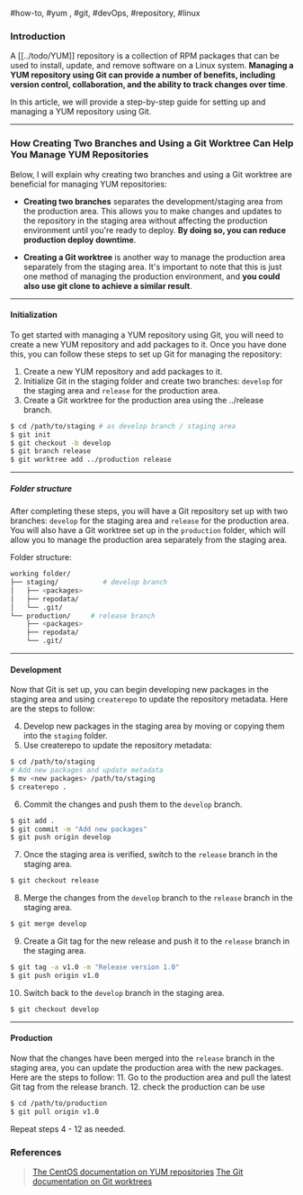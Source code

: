 #how-to, #yum , #git, #devOps, #repository, #linux 

### Introduction

A [[../todo/YUM]] repository is a collection of RPM packages that can be used to install, update, and remove software on a Linux system. **Managing a YUM repository using Git can provide a number of benefits, including version control, collaboration, and the ability to track changes over time**.

In this article, we will provide a step-by-step guide for setting up and managing a YUM repository using Git.

---
### How Creating Two Branches and Using a Git Worktree Can Help You Manage YUM Repositories

Below, I will explain why creating two branches and using a Git worktree are beneficial for managing YUM repositories:

* **Creating two branches** separates the development/staging area from the production area. This allows you to make changes and updates to the repository in the staging area without affecting the production environment until you're ready to deploy. **By doing so, you can reduce production deploy downtime**.

* **Creating a Git worktree** is another way to manage the production area separately from the staging area. It's important to note that this is just one method of managing the production environment, and **you could also use git clone to achieve a similar result**.

---
#### Initialization

To get started with managing a YUM repository using Git, you will need to create a new YUM repository and add packages to it. Once you have done this, you can follow these steps to set up Git for managing the repository:

1. Create a new YUM repository and add packages to it.
2. Initialize Git in the staging folder and create two branches: `develop` for the staging area and `release` for the production area.
3. Create a Git worktree for the production area using the ../release branch.
```bash
$ cd /path/to/staging # as develop branch / staging area
$ git init
$ git checkout -b develop
$ git branch release
$ git worktree add ../production release
```

---
##### Folder structure

After completing these steps, you will have a Git repository set up with two branches: `develop` for the staging area and `release` for the production area. You will also have a Git worktree set up in the `production` folder, which will allow you to manage the production area separately from the staging area.

Folder structure:
```bash
working folder/
├── staging/           # develop branch
│   ├── <packages>
│   ├── repodata/
│   └── .git/
└── production/     # release branch
    ├── <packages>
    ├── repodata/
    └── .git/
```

---
#### Development

Now that Git is set up, you can begin developing new packages in the staging area and using `createrepo` to update the repository metadata. Here are the steps to follow:

4. Develop new packages in the staging area by moving or copying them into the `staging` folder.
5. Use createrepo to update the repository metadata:
```bash
$ cd /path/to/staging
# Add new packages and update metadata
$ mv <new packages> /path/to/staging
$ createrepo .
```
6. Commit the changes and push them to the `develop` branch.
```bash
$ git add .
$ git commit -m "Add new packages"
$ git push origin develop
```
7. Once the staging area is verified, switch to the `release` branch in the staging area.
```bash
$ git checkout release
```
8. Merge the changes from the `develop` branch to the `release` branch in the staging area.
```bash
$ git merge develop
```
9. Create a Git tag for the new release and push it to the `release` branch in the staging area.
```bash
$ git tag -a v1.0 -m "Release version 1.0"
$ git push origin v1.0
```
10. Switch back to the `develop` branch in the staging area.
```bash
$ git checkout develop
```

---
#### Production
Now that the changes have been merged into the `release` branch in the staging area, you can update the production area with the new packages. Here are the steps to follow:
11. Go to the production area and pull the latest Git tag from the release branch.
12. check the production can be use

```bash
$ cd /path/to/production
$ git pull origin v1.0
```

Repeat steps 4 - 12 as needed.

### References
> [The CentOS documentation on YUM repositories](https://wiki.centos.org/HowTos/CreateLocalMirror)
> [The Git documentation on Git worktrees](https://git-scm.com/docs/git-worktree)